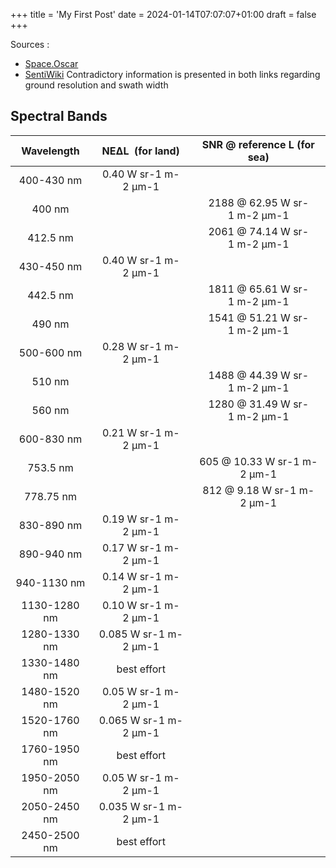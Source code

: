 +++
title = 'My First Post'
date = 2024-01-14T07:07:07+01:00
draft = false
+++

Sources :
- [Space.Oscar](https://space.oscar.wmo.int/instruments/view/chime)
- [SentiWiki](https://sentiwiki.copernicus.eu/web/chime)
Contradictory information is presented in both links regarding ground resolution and swath width

## Spectral Bands

| **Wavelength** | **NEΔL  (for land)**  | **SNR @ reference L (for sea)** |
| :------------: | :-------------------: | :-----------------------------: |
|   400-430 nm   | 0.40 W sr-1 m-2 µm-1  |                                 |
|     400 nm     |                       |  2188 @ 62.95 W sr-1 m-2 µm-1   |
|    412.5 nm    |                       |  2061 @ 74.14 W sr-1 m-2 µm-1   |
|   430-450 nm   | 0.40 W sr-1 m-2 µm-1  |                                 |
|    442.5 nm    |                       |  1811 @ 65.61 W sr-1 m-2 µm-1   |
|     490 nm     |                       |  1541 @ 51.21 W sr-1 m-2 µm-1   |
|   500-600 nm   | 0.28 W sr-1 m-2 µm-1  |                                 |
|     510 nm     |                       |  1488 @ 44.39 W sr-1 m-2 µm-1   |
|     560 nm     |                       |  1280 @ 31.49 W sr-1 m-2 µm-1   |
|   600-830 nm   | 0.21 W sr-1 m-2 µm-1  |                                 |
|    753.5 nm    |                       |   605 @ 10.33 W sr-1 m-2 µm-1   |
|   778.75 nm    |                       |   812 @ 9.18 W sr-1 m-2 µm-1    |
|   830-890 nm   | 0.19 W sr-1 m-2 µm-1  |                                 |
|   890-940 nm   | 0.17 W sr-1 m-2 µm-1  |                                 |
|  940-1130 nm   | 0.14 W sr-1 m-2 µm-1  |                                 |
|  1130-1280 nm  | 0.10 W sr-1 m-2 µm-1  |                                 |
|  1280-1330 nm  | 0.085 W sr-1 m-2 µm-1 |                                 |
|  1330-1480 nm  |      best effort      |                                 |
|  1480-1520 nm  | 0.05 W sr-1 m-2 µm-1  |                                 |
|  1520-1760 nm  | 0.065 W sr-1 m-2 µm-1 |                                 |
|  1760-1950 nm  |      best effort      |                                 |
|  1950-2050 nm  | 0.05 W sr-1 m-2 µm-1  |                                 |
|  2050-2450 nm  | 0.035 W sr-1 m-2 µm-1 |                                 |
|  2450-2500 nm  |      best effort      |                                 |